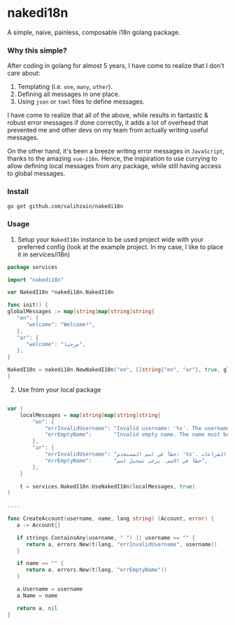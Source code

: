 # nakedi18n 
A simple, naive, painless, composable i18n golang package. 


### Why this simple? 
After coding in golang for almost 5 years, I have come to realize that I don't care about: 
1. Templating (i.e. `one`, `many`, `other`). 
2. Defining all messages in one place. 
3. Using `json` or `toml` files to define messages. 

I have come to realize that all of the above, while results in fantastic & robust error messages if done correctly,
it adds a lot of overhead that prevented me and other devs on my team from actually writing useful messages. 

On the other hand, it's been a breeze writing error messages in `JavaScript`, thanks to the amazing `vue-i18n`.
Hence, the inspiration to use currying to allow defining local messages from any package, while still having access to global messages. 

### Install
```sh
go get github.com/salihzain/nakedi18n
```

### Usage 

1. Setup your `NakedI18n` instance to be used project wide with your preferred config
   (look at the example project. In my case, I like to place it in services/i18n)
```go
package services

import "nakedi18n"

var NakedI18n *nakedi18n.NakedI18n

func init() {
globalMessages := map[string]map[string]string{
   "en": {
      "welcome": "Welcome!",
   },
   "ar": {
      "welcome": "مرحبا",
   },
}

NakedI18n = nakedi18n.NewNakedI18n("en", []string{"en", "ar"}, true, globalMessages)
}
```

2. Use from your local package
```go

var (
	localMessages = map[string]map[string]string{
		"en": {
			"errInvalidUsername": "Invalid username: '%s'. The username must be a nonempty string containing no spaces",
			"errEmptyName":       "Invalid empty name. The name must be a nonempty string",
		},
		"ar": {
			"errInvalidUsername": "خطأ في اسم المستخدم: '%s'. يجب ان يكون اسم المستخدم خاليا من الفراغات",
			"errEmptyName":       "خطأ في الاسم. يرجى تسجيل اسم",
		},
	}

	t = services.NakedI18n.UseNakedI18n(localMessages, true)
)

....
	
func CreateAccount(username, name, lang string) (Account, error) {
   a := Account{}

   if strings.ContainsAny(username, " ") || username == "" {
      return a, errors.New(t(lang, "errInvalidUsername", username))
   }

   if name == "" {
      return a, errors.New(t(lang, "errEmptyName"))
   }

   a.Username = username
   a.Name = name

   return a, nil
}
```
